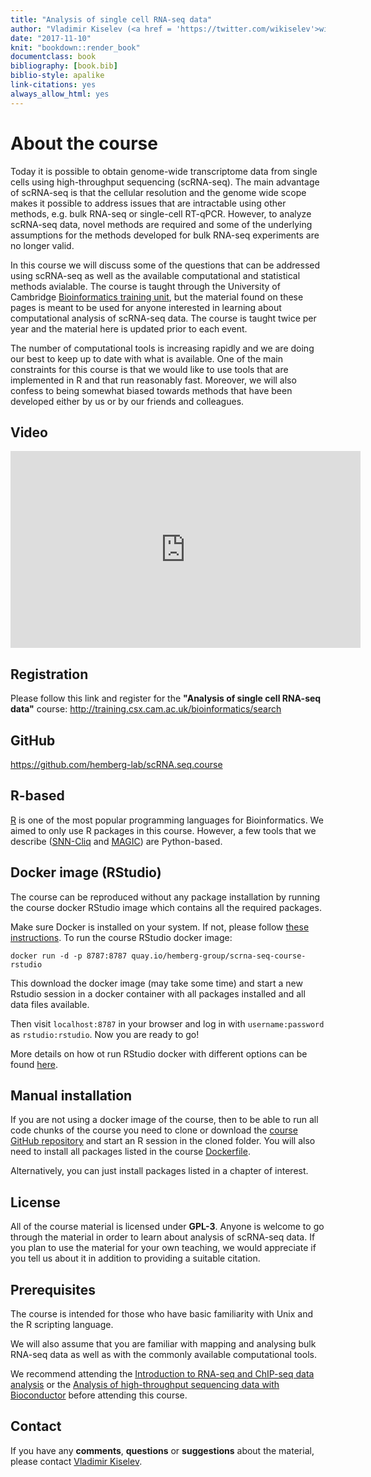 ```yaml
--- 
title: "Analysis of single cell RNA-seq data"
author: "Vladimir Kiselev (<a href = 'https://twitter.com/wikiselev'>wikiselev</a>), Tallulah Andrews, Davis McCarthy (<a href = 'https://twitter.com/davisjmcc'>davisjmcc</a>), Maren Büttner (<a href = 'https://twitter.com/marenbuettner'>marenbuettner</a>) and Martin Hemberg (<a href = 'https://twitter.com/m_hemberg'>m_hemberg</a>)"
date: "2017-11-10"
knit: "bookdown::render_book"
documentclass: book
bibliography: [book.bib]
biblio-style: apalike
link-citations: yes
always_allow_html: yes
---
```


# About the course

<!-- > <span style="color:red">__Important!__ The course will be run on the __31st October - 1st November 2017, both days 9:00-17:00 London, UK time__. It will also be __live broadcast__ at the [Bioinformatics Training channel](https://www.youtube.com/channel/UCsc6r6UKxb2qRcDQPix2L5A) on YouTube. Please join the broadcast!</span> -->

Today it is possible to obtain genome-wide transcriptome data from single cells using high-throughput sequencing (scRNA-seq). The main advantage of scRNA-seq is that the cellular resolution and the genome wide scope makes it possible to address issues that are intractable using other methods, e.g. bulk RNA-seq or single-cell RT-qPCR. However, to analyze scRNA-seq data, novel methods are required and some of the underlying assumptions for the methods developed for bulk RNA-seq experiments are no longer valid.

In this course we will discuss some of the questions that can be addressed using scRNA-seq as well as the available computational and statistical methods avialable. The course is taught through the University of Cambridge <a href="http://training.csx.cam.ac.uk/bioinformatics/" target="blank">Bioinformatics training unit</a>, but the material found on these pages is meant to be used for anyone interested in learning about computational analysis of scRNA-seq data. The course is taught twice per year and the material here is updated prior to each event.

The number of computational tools is increasing rapidly and we are doing our best to keep up to date with what is available. One of the main constraints for this course is that we would like to use tools that are implemented in R and that run reasonably fast. Moreover, we will also confess to being somewhat biased towards methods that have been developed either by us or by our friends and colleagues. 

## Video

<iframe width="560" height="315" src="https://www.youtube.com/embed/i58Fk6R03PA?list=PLEyKDyF1qdOaoWBu8jNwN4o5z6wlm3aES" frameborder="0" allowfullscreen></iframe>

## Registration  

Please follow this link and register for the __"Analysis of single cell RNA-seq data"__ course:
<a href="http://training.csx.cam.ac.uk/bioinformatics/search" target="blank">http://training.csx.cam.ac.uk/bioinformatics/search</a>

## GitHub
<a href="https://github.com/hemberg-lab/scRNA.seq.course" target="blank">https://github.com/hemberg-lab/scRNA.seq.course</a>

## R-based

[R](https://www.r-project.org/) is one of the most popular programming languages for Bioinformatics. We aimed to only use R packages in this course. However, a few tools that we describe ([SNN-Cliq](http://bioinfo.uncc.edu/SNNCliq/) and [MAGIC](https://github.com/pkathail/magic)) are Python-based.

## Docker image (RStudio)

The course can be reproduced without any package installation by running the course docker RStudio image which contains all the required packages.

Make sure Docker is installed on your system. If not, please follow [these instructions](https://docs.docker.com/engine/installation/). To run the course RStudio docker image:

```
docker run -d -p 8787:8787 quay.io/hemberg-group/scrna-seq-course-rstudio
```

This download the docker image (may take some time) and start a new Rstudio session in a docker container with all packages installed and all data files available.

Then visit `localhost:8787` in your browser and log in with `username:password` as `rstudio:rstudio`. Now you are ready to go!

More details on how ot run RStudio docker with different options can be found [here](https://hub.docker.com/r/rocker/rstudio-stable/).

## Manual installation

If you are not using a docker image of the course, then to be able to run all code chunks of the course you need to clone or download the [course GitHub repository](https://github.com/hemberg-lab/scRNA.seq.course) and start an R session in the cloned folder. You will also need to install all packages listed in the course [Dockerfile](https://github.com/hemberg-lab/scRNA.seq.course/blob/master/Dockerfile).

Alternatively, you can just install packages listed in a chapter of interest.

## License
All of the course material is licensed under <b>GPL-3</b>. Anyone is welcome to go through the material in order to learn about analysis of scRNA-seq data. If you plan to use the material for your own teaching, we would appreciate if you tell us about it in addition to providing a suitable citation.

## Prerequisites

The course is intended for those who have basic familiarity with Unix and the R scripting language.

We will also assume that you are familiar with mapping and analysing bulk RNA-seq data as well as with the commonly available computational tools.

We recommend attending the [Introduction to RNA-seq and ChIP-seq data analysis](http://training.csx.cam.ac.uk/bioinformatics/search) or the [Analysis of high-throughput sequencing data with Bioconductor](http://training.csx.cam.ac.uk/bioinformatics/search) before attending this course.

## Contact

If you have any __comments__, __questions__ or __suggestions__ about the material, please contact <a href="mailto:vladimir.yu.kiselev@gmail.com">Vladimir Kiselev</a>.
